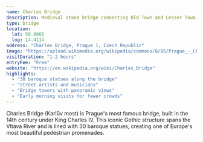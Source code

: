 ```yaml
---
name: Charles Bridge
description: Medieval stone bridge connecting Old Town and Lesser Town, famous for its baroque statues and street artists
type: bridge
location:
  lat: 50.0865
  lng: 14.4114
address: "Charles Bridge, Prague 1, Czech Republic"
image: "https://upload.wikimedia.org/wikipedia/commons/8/85/Prague_-_Charles_Bridge_-_Karluv_most.jpg"
visitDuration: "1-2 hours"
entryFee: "Free"
website: "https://en.wikipedia.org/wiki/Charles_Bridge"
highlights:
  - "30 baroque statues along the bridge"
  - "Street artists and musicians"
  - "Bridge towers with panoramic views"
  - "Early morning visits for fewer crowds"
---
```


Charles Bridge (Karlův most) is Prague's most famous bridge, built in the 14th century under King Charles IV. This iconic Gothic structure spans the Vltava River and is lined with 30 baroque statues, creating one of Europe's most beautiful pedestrian promenades.